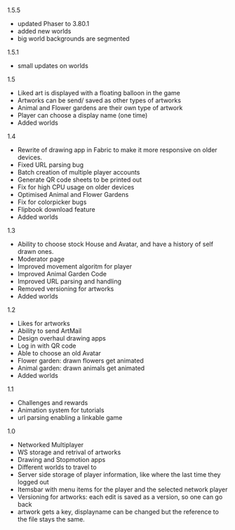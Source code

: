 1.5.5
- updated Phaser to 3.80.1
- added new worlds
- big world backgrounds are segmented

1.5.1
- small updates on worlds

1.5
- Liked art is displayed with a floating balloon in the game
- Artworks can be send/ saved as other types of artworks
- Animal and Flower gardens are their own type of artwork
- Player can choose a display name (one time)
- Added worlds

1.4
- Rewrite of drawing app in Fabric to make it more responsive on older devices.
- Fixed URL parsing bug
- Batch creation of multiple player accounts
- Generate QR code sheets to be printed out
- Fix for high CPU usage on older devices
- Optimised Animal and Flower Gardens
- Fix for colorpicker bugs
- Flipbook download feature
- Added worlds

1.3
- Ability to choose stock House and Avatar, and have a history of self drawn ones.
- Moderator page
- Improved movement algoritm for player
- Improved Animal Garden Code
- Improved URL parsing and handling
- Removed versioning for artworks
- Added worlds

1.2    
- Likes for artworks
- Ability to send ArtMail
- Design overhaul drawing apps
- Log in with QR code
- Able to choose an old Avatar
- Flower garden: drawn flowers get animated
- Animal garden: drawn animals get animated
- Added worlds

1.1
- Challenges and rewards
- Animation system for tutorials
- url parsing enabling a linkable game

1.0
- Networked Multiplayer
- WS storage and retrival of artworks
- Drawing and Stopmotion apps
- Different worlds to travel to
- Server side storage of player information, like where the last time they logged out
- Itemsbar with menu items for the player and the selected network player
- Versioning for artworks: each edit is saved as a version, so one can go back
- artwork gets a key, displayname can be changed but the reference to the file stays the same.
